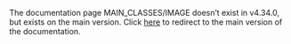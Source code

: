 The documentation page MAIN\_CLASSES/IMAGE doesn’t exist in v4.34.0, but exists on the main version. Click [here](/docs/transformers/main/en/main_classes/image) to redirect to the main version of the documentation.
